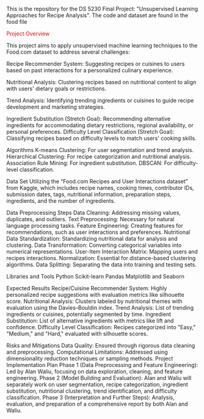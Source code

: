 This is the repository for the DS 5230 Final Project: "Unsupervised Learning Approaches for Recipe Analysis". The code and dataset are found in the food file

<span style="color:red">Project Overview</span>

This project aims to apply unsupervised machine learning techniques to the Food.com dataset to address several challenges:

Recipe Recommender System: Suggesting recipes or cuisines to users based on past interactions for a personalized culinary experience.

Nutritional Analysis: Clustering recipes based on nutritional content to align with users' dietary goals or restrictions.

Trend Analysis: Identifying trending ingredients or cuisines to guide recipe development and marketing strategies.

Ingredient Substitution (Stretch Goal): Recommending alternative ingredients for accommodating dietary restrictions, regional availability, or personal preferences.
Difficulty Level Classification (Stretch Goal): Classifying recipes based on difficulty levels to match users' cooking skills.

Algorithms
K-means Clustering: For user segmentation and trend analysis.
Hierarchical Clustering: For recipe categorization and nutritional analysis.
Association Rule Mining: For ingredient substitution.
DBSCAN: For difficulty-level classification.

Data Set
Utilizing the “Food.com Recipes and User Interactions dataset” from Kaggle, which includes recipe names, cooking times, contributor IDs, submission dates, tags, nutritional information, preparation steps, ingredients, and the number of ingredients.

Data Preprocessing Steps
Data Cleaning: Addressing missing values, duplicates, and outliers.
Text Preprocessing: Necessary for natural language processing tasks.
Feature Engineering: Creating features for recommendations, such as user interactions and preferences.
Nutritional Data Standardization: Standardizing nutritional data for analysis and clustering.
Data Transformation: Converting categorical variables into numerical representations.
User-Item Interaction Matrix: Mapping users and recipes interactions.
Normalization: Essential for distance-based clustering algorithms.
Data Splitting: Separating the data into training and testing sets.

Libraries and Tools
Python
Scikit-learn
Pandas
Matplotlib and Seaborn

Expected Results
Recipe/Cuisine Recommender System: Highly personalized recipe suggestions with evaluation metrics like silhouette score.
Nutritional Analysis: Clusters labeled by nutritional themes with evaluation using the Davies–Bouldin index.
Trend Analysis: List of trending ingredients or cuisines, potentially segmented by time.
Ingredient Substitution: List of alternative ingredients with metrics like lift and confidence.
Difficulty Level Classification: Recipes categorized into "Easy," "Medium," and "Hard," evaluated with silhouette scores.

Risks and Mitigations
Data Quality: Ensured through rigorous data cleaning and preprocessing.
Computational Limitations: Addressed using dimensionality reduction techniques or sampling methods.
Project Implementation Plan
Phase 1 (Data Preprocessing and Feature Engineering): Led by Alan Waliu, focusing on data exploration, cleaning, and feature engineering.
Phase 2 (Model Building and Evaluation): Alan and Waliu will separately work on user segmentation, recipe categorization, ingredient substitution, nutritional clustering, trend identification, and difficulty classification.
Phase 3 (Interpretation and Further Steps): Analysis, evaluation, and preparation of a comprehensive report by both Alan and Waliu.
